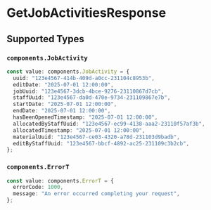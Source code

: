 # GetJobActivitiesResponse


## Supported Types

### `components.JobActivity`

```typescript
const value: components.JobActivity = {
  uuid: "123e4567-414b-409d-a0cc-231104c8953b",
  editDate: "2025-07-01 12:00:00",
  jobUuid: "123e4567-3dcb-4bce-9276-23110867d7cb",
  staffUuid: "123e4567-da0d-470e-9734-231109867e7b",
  startDate: "2025-07-01 12:00:00",
  endDate: "2025-07-01 12:00:00",
  hasBeenOpenedTimestamp: "2025-07-01 12:00:00",
  allocatedByStaffUuid: "123e4567-ec99-4138-aaa2-23110f57af3b",
  allocatedTimestamp: "2025-07-01 12:00:00",
  materialUuid: "123e4567-ce03-4320-a78d-231103d9badb",
  editByStaffUuid: "123e4567-bbcf-4892-ac25-231109c3b2cb",
};
```

### `components.ErrorT`

```typescript
const value: components.ErrorT = {
  errorCode: 1000,
  message: "An error occurred completing your request",
};
```


